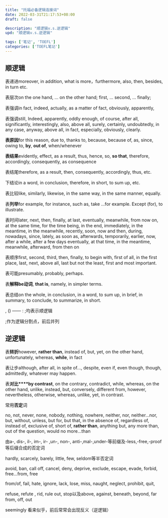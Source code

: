 ```yaml
---
title: "托福必备逻辑连接词"
date: 2022-03-31T21:17:53+08:00
draft: false

description: "顺逻辑v.s.逆逻辑"
upd: "顺逻辑v.s.逆逻辑"

tags: ['笔记', 'TOEFL']
categories: ['TOEFL笔记']
---
```


<!--more-->

## 顺逻辑

表递进moreover, in addition, what is more，furthermore, also, then, besides, in turn etc.

表层次on the one hand, ... on the other hand; first, ... second, ... finally;

表强调in fact, indeed, actually, as a matter of fact, obviously, apparently,

表强调still, Indeed, apparently, oddly enough, of course, after all, significantly, interestingly, also, above all, surely, certainly, undoubtedly, in any case, anyway, above all, in fact, especially, obviously, clearly.

**表原因**for this reason, due to, thanks to, because, because of, as, since, owing to, **by**, **out of**, when/whenever

**表结果**evidently, effect, as a result, thus, hence, so, **so that**, therefore, accordingly, consequently, as consequence

表结尾therefore, as a result, then, consequently, accordingly, thus, etc.

下结论in a word, in conclusion, therefore, in short, to sum up, etc.

表比较like, similarly, likewise, in the same way, in the same manner, equally.

表**列举**for example, for instance, such as, take ...for example. Except (for), to illustrate.

表时间later, next, then, finally, at last, eventually, meanwhile, from now on, at the same time, for the time being, in the end, immediately, in the meantime, in the meanwhile, recently, soon, now and then, during, nowadays, since, lately, as soon as, afterwards, temporarily, earlier, now, after a while, after a few days eventually, at that time, in the meantime, meanwhile, afterward, from then on 

表顺序first, second, third, then, finally, to begin with, first of all, in the first place, last, next, above all, last but not the least, first and most important.

表可能presumably, probably, perhaps.

表**解释be动词**, **that is**, namely, in simpler terms.

表总结on the whole, in conclusion, in a word, to sum up, in brief, in summary, to conclude, to summarize, in short.

, () —— : ;均表示顺逻辑

;作为逻辑分割点，前后并列

## 逆逻辑

表**转折**however, **rather than**, instead of, but, yet, on the other hand, unfortunately, whereas, **while**, in fact

表让步although, after all, in spite of..., despite, even if, even though, though, admittedly, whatever may happen.

表**对比****by contrast**, on the contrary, contradict, while, whereas, on the other hand, unlike, instead, but, conversely, different from, however, nevertheless, otherwise, whereas, unlike, yet, in contrast.

常用**否定**词

no, not, never, none, nobody, nothing, nowhere, neither, nor, neither...nor, but, without, unless, but for, but that, in the absence of, regardless of, instead of, exclusive of, short of, **rather than**, anything but, any more than, out of the question, would no more...than

由a-, dis-, il-, im-, ir- ,un-, non-, anti-,mal-,under-等前缀及-less,-free,-proof等后缀合成的否定词

hardly, scarcely, barely, little, few, seldom等半否定词

avoid, ban, call off, cancel, deny, deprive, exclude, escape, evade, forbid, free...from, free 

from/of, fail, hate, ignore, lack, lose, miss, naught, neglect, prohibit, quit, 

refuse, refute , rid, rule out, stop以及above, against, beneath, beyond, far from, off, out 

seemingly 看来似乎，前后常常会出现反义（逆逻辑）